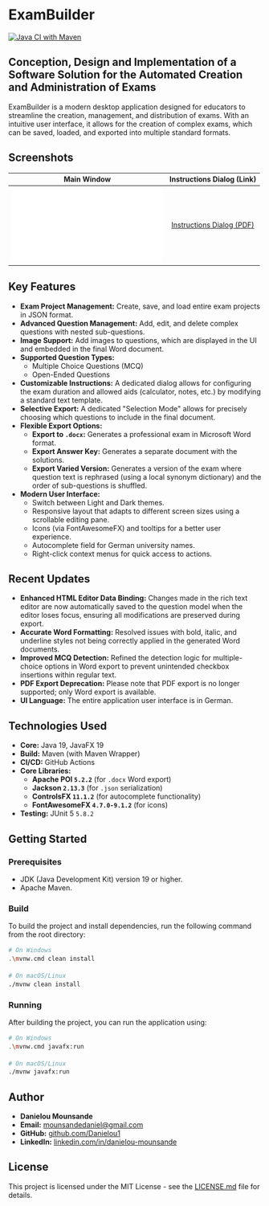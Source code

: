 # ExamBuilder

[![Java CI with Maven](https://github.com/Danielou1/ExamBuilder/actions/workflows/build.yml/badge.svg)](https://github.com/Danielou1/ExamBuilder/actions/workflows/build.yml)

## Conception, Design and Implementation of a Software Solution for the Automated Creation and Administration of Exams

ExamBuilder is a modern desktop application designed for educators to streamline the creation, management, and distribution of exams. With an intuitive user interface, it allows for the creation of complex exams, which can be saved, loaded, and exported into multiple standard formats.

## Screenshots

| Main Window | Instructions Dialog (Link) |
| :---: | :---: |
| ![Main Window (PDF)](img/exam.pdf) | [Instructions Dialog (PDF)](img/hinweise.pdf) |

## Key Features

*   **Exam Project Management:** Create, save, and load entire exam projects in JSON format.
*   **Advanced Question Management:** Add, edit, and delete complex questions with nested sub-questions.
*   **Image Support:** Add images to questions, which are displayed in the UI and embedded in the final Word document.
*   **Supported Question Types:**
    *   Multiple Choice Questions (MCQ)
    *   Open-Ended Questions
*   **Customizable Instructions:** A dedicated dialog allows for configuring the exam duration and allowed aids (calculator, notes, etc.) by modifying a standard text template.
*   **Selective Export:** A dedicated "Selection Mode" allows for precisely choosing which questions to include in the final document.
*   **Flexible Export Options:**
    *   **Export to `.docx`:** Generates a professional exam in Microsoft Word format.
    *   **Export Answer Key:** Generates a separate document with the solutions.
    *   **Export Varied Version:** Generates a version of the exam where question text is rephrased (using a local synonym dictionary) and the order of sub-questions is shuffled.
*   **Modern User Interface:**
    *   Switch between Light and Dark themes.
    *   Responsive layout that adapts to different screen sizes using a scrollable editing pane.
    *   Icons (via FontAwesomeFX) and tooltips for a better user experience.
    *   Autocomplete field for German university names.
    *   Right-click context menus for quick access to actions.

## Recent Updates

*   **Enhanced HTML Editor Data Binding:** Changes made in the rich text editor are now automatically saved to the question model when the editor loses focus, ensuring all modifications are preserved during export.
*   **Accurate Word Formatting:** Resolved issues with bold, italic, and underline styles not being correctly applied in the generated Word documents.
*   **Improved MCQ Detection:** Refined the detection logic for multiple-choice options in Word export to prevent unintended checkbox insertions within regular text.
*   **PDF Export Deprecation:** Please note that PDF export is no longer supported; only Word export is available.
*   **UI Language:** The entire application user interface is in German.

## Technologies Used

*   **Core:** Java 19, JavaFX 19
*   **Build:** Maven (with Maven Wrapper)
*   **CI/CD:** GitHub Actions
*   **Core Libraries:**
    *   **Apache POI `5.2.2`** (for `.docx` Word export)
    *   **Jackson `2.13.3`** (for `.json` serialization)
    *   **ControlsFX `11.1.2`** (for autocomplete functionality)
    *   **FontAwesomeFX `4.7.0-9.1.2`** (for icons)
*   **Testing:** JUnit 5 `5.8.2`

## Getting Started

### Prerequisites

*   JDK (Java Development Kit) version 19 or higher.
*   Apache Maven.

### Build

To build the project and install dependencies, run the following command from the root directory:

```bash
# On Windows
.\mvnw.cmd clean install

# On macOS/Linux
./mvnw clean install
```

### Running

After building the project, you can run the application using:

```bash
# On Windows
.\mvnw.cmd javafx:run

# On macOS/Linux
./mvnw javafx:run
```

## Author

*   **Danielou Mounsande**
*   **Email:** mounsandedaniel@gmail.com
*   **GitHub:** [github.com/Danielou1](https://github.com/Danielou1)
*   **LinkedIn:** [linkedin.com/in/danielou-mounsande](https://www.linkedin.com/in/danielou-mounsande)

## License

This project is licensed under the MIT License - see the [LICENSE.md](LICENSE.md) file for details.
